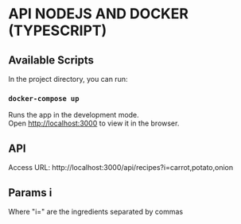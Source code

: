 # API NODEJS AND DOCKER (TYPESCRIPT)

## Available Scripts

In the project directory, you can run:

### `docker-compose up`

Runs the app in the development mode.\
Open [http://localhost:3000](http://localhost:3000) to view it in the browser.

## API 

Access URL: http://localhost:3000/api/recipes?i=carrot,potato,onion

## Params i 

Where "i=" are the ingredients separated by commas



